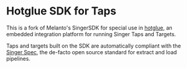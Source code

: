 # Hotglue SDK for Taps

This is a fork of Melanto's SingerSDK for special use in [hotglue](https://hotglue.com), an embedded integration platform for running Singer Taps and Targets.

Taps and targets built on the SDK are automatically compliant with the
[Singer Spec](https://hub.meltano.com/singer/spec), the
de-facto open source standard for extract and load pipelines.